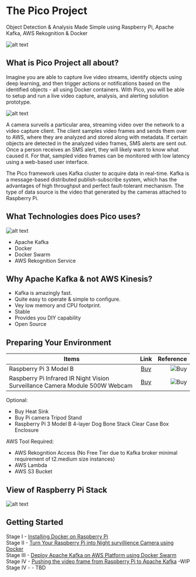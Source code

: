 # The Pico Project

Object Detection & Analysis Made Simple using Raspberry Pi, Apache Kafka, AWS Rekognition & Docker

![alt text](https://github.com/collabnix/pico/blob/master/images/thepicoproject1.png)



## What is Pico Project all about?



Imagine you are able to capture live video streams, identify objects using deep learning, and then trigger actions or notifications based on the identified objects - all using Docker containers. With Pico, you will be able to setup and run a live video capture, analysis, and alerting solution prototype.

![alt text](https://github.com/collabnix/pico/blob/master/images/pico-project-arch.png)

A camera surveils a particular area, streaming video over the network to a video capture client. The client samples video frames and sends them over to AWS, where they are analyzed and stored along with metadata. If certain objects are detected in the analyzed video frames, SMS alerts are sent out. Once a person receives an SMS alert, they will likely want to know what caused it. For that, sampled video frames can be monitored with low latency using a web-based user interface.

The Pico framework uses Kafka cluster to acquire data in real-time. Kafka is a message-based distributed publish-subscribe system, which has the advantages of high throughput and perfect fault-tolerant mechanism. The type of data source is the video that generated by the cameras attached to Raspberry Pi. 





## What Technologies does Pico uses?

![alt text](https://github.com/collabnix/pico/blob/master/images/image-9.png)

- Apache Kafka
- Docker
- Docker Swarm
- AWS Rekognition Service

## Why Apache Kafka & not AWS Kinesis?

- Kafka is amazingly fast.  
- Quite easy to operate & simple to configure.
- Vey low memory and CPU footprint.
- Stable
- Provides you DIY capability
- Open Source



## Preparing Your Environment

|Items        |   Link        | Reference  |
| ------------- |:-------------:| -----:|
| Raspberry Pi 3 Model B| [Buy](https://robu.in/product/latest-raspberry-pi-3-model-b-original/ref/60/) | ![Buy](https://github.com/collabnix/pico/blob/master/images/pibox.png) |
| Raspberry Pi Infrared IR Night Vision Surveillance Camera Module 500W Webcam | [Buy](https://robu.in/product/raspberry-pi-infrared-ir-night-vision-surveillance-camera-module-500w-webcam/ref/60/) | ![Buy](https://github.com/collabnix/pico/blob/master/images/picbox2.png/)| 


Optional:

- Buy Heat Sink
- Buy Pi camera Tripod Stand
- Raspberry Pi 3 Model B 4-layer Dog Bone Stack Clear Case Box Enclosure 

AWS Tool Required:

- AWS Rekognition Access (No Free Tier due to Kafka broker minimal requirement of t2.medium size instances)
- AWS Lambda
- AWS S3 Bucket

## View of Raspberry Pi Stack

![alt text](https://github.com/collabnix/pico/blob/master/images/rasp_cluster.jpg)

## Getting Started

Stage I - [Installing Docker on Raspberry Pi](https://github.com/collabnix/pico/tree/master/getting-started)<br>
Stage II - [Turn Your Raspberry Pi into Night survillience Camera using Docker]()<br>
Stage III -  [Deploy Apache Kafka on AWS Platform using Docker Swarm](https://github.com/collabnix/pico/blob/master/kafka/README.md)<br>
Stage IV - [Pushing the video frame from Raspberry Pi to Apache Kafka]() -WIP<br>
Stage IV - []() - TBD<br>



